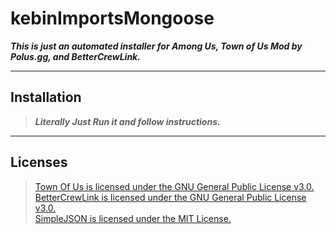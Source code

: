 # kebinImportsMongoose
 ***This is just an automated installer for Among Us, Town of Us Mod by Polus.gg, and BetterCrewLink.***

 ---

 ## Installation
 > ***Literally Just Run it and follow instructions.***
 
 ---

## Licenses

> [Town Of Us is licensed under the GNU General Public License v3.0.](https://github.com/polusgg/Town-Of-Us/blob/master/LICENSE)  
> [BetterCrewLink is licensed under the GNU General Public License v3.0.](https://github.com/OhMyGuus/BetterCrewLink/blob/nightly/LICENSE)  
> [SimpleJSON is licensed under the MIT License.](https://github.com/Bunny83/SimpleJSON/blob/master/LICENSE)  